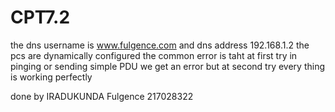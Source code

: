 # CPT7.2
the dns username is www.fulgence.com
and dns address 192.168.1.2
the pcs are dynamically configured
the common error is taht at first try in pinging or sending simple PDU we get an error but at second try every thing is working perfectly


done by IRADUKUNDA Fulgence 217028322
